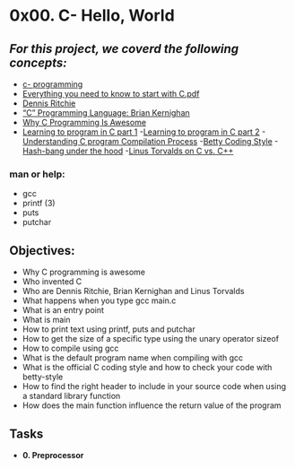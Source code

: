 # 0x00. C- Hello, World
## _For this project, we coverd the following concepts:_
- [c- programming](https://s3.amazonaws.com/alx-intranet.hbtn.io/uploads/misc/2022/4/e0ccf91eec6b977a9e00ed384dc285df9c2772e3.pdf?X-Amz-Algorithm=AWS4-HMAC-SHA256&X-Amz-Credential=AKIARDDGGGOUSBVO6H7D%2F20220727%2Fus-east-1%2Fs3%2Faws4_request&X-Amz-Date=20220727T192921Z&X-Amz-Expires=86400&X-Amz-SignedHeaders=host&X-Amz-Signature=2efa0b2d44f7311ce017f3bf02497d8476502a82363ed8af9319812ab37d7f1d)
- [Everything you need to know to start with C.pdf](https://s3.amazonaws.com/alx-intranet.hbtn.io/uploads/misc/2022/4/e0ccf91eec6b977a9e00ed384dc285df9c2772e3.pdf?X-Amz-Algorithm=AWS4-HMAC-SHA256&X-Amz-Credential=AKIARDDGGGOUSBVO6H7D%2F20220727%2Fus-east-1%2Fs3%2Faws4_request&X-Amz-Date=20220727T193030Z&X-Amz-Expires=86400&X-Amz-SignedHeaders=host&X-Amz-Signature=9584aa4ed7675a90914aad1c0e2d2bc2be3f9277e216fe38606891120107e799)
- [Dennis Ritchie](https://en.wikipedia.org/wiki/Dennis_Ritchie)
- [“C” Programming Language: Brian Kernighan](https://www.youtube.com/watch?v=de2Hsvxaf8M)
- [Why C Programming Is Awesome](https://www.youtube.com/watch?v=smGalmxPVYc)
- [Learning to program in C part 1](https://www.youtube.com/watch?v=rk2fK2IIiiQ)
-[Learning to program in C part 2](https://www.youtube.com/watch?v=FwpP_MsZWnU)
-[Understanding C program Compilation Process](https://www.youtube.com/watch?v=VDslRumKvRA)
-[Betty Coding Style](https://github.com/holbertonschool/Betty/wiki)
-[Hash-bang under the hood](https://twitter.com/unix_byte/status/1024147947393495040?s=21)
-[Linus Torvalds on C vs. C++](http://harmful.cat-v.org/software/c++/linus)
### man or help:
- gcc 
- printf (3)
- puts
- putchar
## Objectives:
- Why C programming is awesome
- Who invented C
- Who are Dennis Ritchie, Brian Kernighan and Linus Torvalds
- What happens when you type gcc main.c
- What is an entry point
- What is main
- How to print text using printf, puts and putchar
- How to get the size of a specific type using the unary operator sizeof
- How to compile using gcc
- What is the default program name when compiling with gcc
- What is the official C coding style and how to check your code with betty-style
- How to find the right header to include in your source code when using a standard library function
- How does the main function influence the return value of the program
## Tasks
- **0. Preprocessor**

